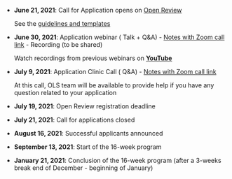 - **June 21, 2021**: Call for Application opens on [Open Review](https://openreview.net/group?id=openlifesci.org/Open_Life_Science/2021/Cohort_4)

  See the [guidelines and templates](https://github.com/open-life-science/application-forms)

- **June 30, 2021**: Application webinar (<i class="fas fa-chalkboard-teacher"></i> Talk + <i class="fas fa-question"></i> Q&A) - <i class="fas fa-clipboard"></i> [Notes with Zoom call link](https://docs.google.com/document/d/15reADZaKEqbWudJt3kNBUBBUDmaETTyue_K7dqlM-c4/edit#heading=h.h6lp7q9dw9) - <i class="fab fa-youtube"></i> Recording (to be shared)
  
  Watch recordings from previous webinars on [**YouTube**](https://www.youtube.com/playlist?list=PL1CvC6Ez54KBsPT0fhPtkHmBaXR4f8Dqt)

- **July 9, 2021**: Application Clinic Call (<i class="fas fa-question"></i> Q&A) - <i class="fas fa-clipboard"></i> [Notes with Zoom call link](https://docs.google.com/document/d/15reADZaKEqbWudJt3kNBUBBUDmaETTyue_K7dqlM-c4/edit#heading=h.h6lp7q9dw9)

  At this call, OLS team will be available to provide help if you have any question related to your application

- **July 19, 2021**: Open Review registration deadline
- **July 21, 2021**: Call for applications closed
- **August 16, 2021**: Successful applicants announced
- **September 13, 2021**: Start of the 16-week program
- **January 21, 2021**: Conclusion of the 16-week program (after a 3-weeks break end of December - beginning of January)
